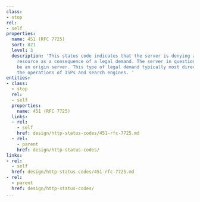 ```yaml
---
class:
- stop
rel:
- self
properties:
  name: 451 (RFC 7725)
  sort: 821
  level: 3
  description: 'This status code indicates that the server is denying access to the
    resource as a consequence of a legal demand. The server in question might not
    be an origin server. This type of legal demand typically most directly affects
    the operations of ISPs and search engines. '
entities:
- class:
  - stop
  rel:
  - self
  properties:
    name: 451 (RFC 7725)
  links:
  - rel:
    - self
    href: design/http-status-codes/451-rfc-7725.md
  - rel:
    - parent
    href: design/http-status-codes/
links:
- rel:
  - self
  href: design/http-status-codes/451-rfc-7725.md
- rel:
  - parent
  href: design/http-status-codes/
...
```

